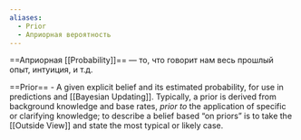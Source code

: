```yaml
---
aliases:
  - Prior
  - Априорная вероятность
---
```



==Априорная [[Probability]]== — то, что говорит нам весь прошлый опыт,
интуиция, и т.д.

==Prior== - A given explicit belief and its estimated probability, for use in predictions and [[Bayesian Updating]]. Typically, a prior is derived from background knowledge and base rates, _prior to_ the application of specific or clarifying knowledge; to describe a belief based “on priors” is to take the [[Outside View]] and state the most typical or likely case.